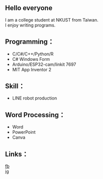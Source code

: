 ## Hello everyone
I am a college student at NKUST from Taiwan.  
I enjoy writing programs.
## Programming：
- C/C#/C++/Python/R
- C# Windows Form
- Arduino/ESP32-cam/linkit 7697
- MIT App Inventor 2
## Skill：
- LINE robot production
## Word Processing：
- Word
- PowerPoint
- Canva
## Links：
[fb](https://www.facebook.com/profile.php?id=100008125330551&locale=zh_TW)  
[ig](https://www.instagram.com/xixa3333/)  

